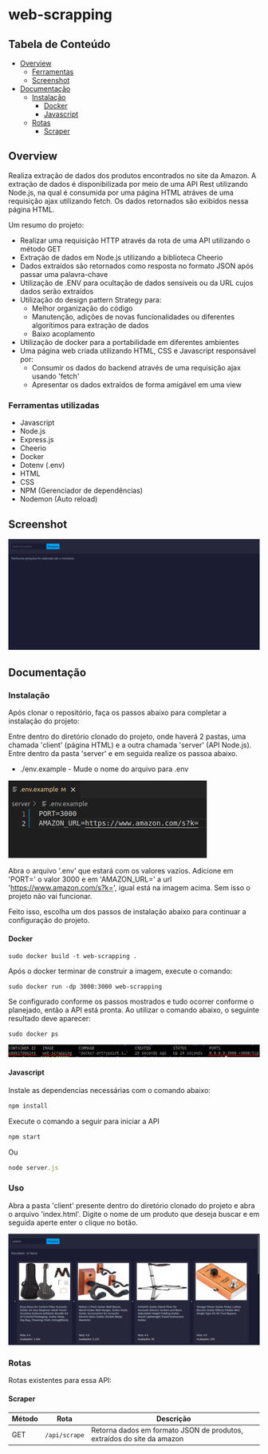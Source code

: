# web-scrapping

## Tabela de Conteúdo
- [Overview](#overview)
  - [Ferramentas](#ferramentas-utilizadas)
  - [Screenshot](#screenshot)  
- [Documentação](#documentação)
  - [Instalação](#instalação)
    - [Docker](#docker)
    - [Javascript](#javascript)
  - [Rotas](#rotas)
    - [Scraper](#scraper)

## Overview

Realiza extração de dados dos produtos encontrados no site da Amazon. A extração de dados é disponibilizada por meio de uma API Rest utilizando Node.js, na qual é consumida por uma página HTML atráves de uma requisição ajax utilizando fetch. Os dados retornados são exibidos nessa página HTML.

Um resumo do projeto:
<ul>
  <li>Realizar uma requisição HTTP através da rota de uma API utilizando o método GET</li>
  <li>Extração de dados em Node.js utilizando a biblioteca Cheerio</li>
  <li>Dados extraídos são retornados como resposta no formato JSON após passar uma palavra-chave</li>
  <li>Utilização de .ENV para ocultação de dados sensíveis ou da URL cujos dados serão extraídos</li>
  <li>Utilização do design pattern Strategy para:
  <ul>
    <li>Melhor organização do código</li>
    <li>Manutenção, adições de novas funcionalidades ou diferentes algoritimos para extração de dados</li>
    <li>Baixo acoplamento</li>
  </ul>
  </li>
  <li>Utilização de docker para a portabilidade em diferentes ambientes</li>
  <li>
    Uma página web criada utilizando HTML, CSS e Javascript responsável por:
    <ul>
      <li>Consumir os dados do backend através de uma requisição ajax usando 'fetch'</li>
      <li>Apresentar os dados extraídos de forma amigável em uma view</li>
  </ul>
  </li>
</ul>

### Ferramentas utilizadas
<ul>
  <li>Javascript</li>
  <li>Node.js</li>
  <li>Express.js</li>
  <li>Cheerio</li>
  <li>Docker</li>
  <li>Dotenv (.env)</li>
  <li>HTML</li>
  <li>CSS</li>
  <li>NPM (Gerenciador de dependências)</li>
  <li>Nodemon (Auto reload)</li>
</ul>

## Screenshot

<img src="./img-readme/3.png" />

## Documentação

### Instalação

Após clonar o repositório, faça os passos abaixo para completar a instalação do projeto:

Entre dentro do diretório clonado do projeto, onde haverá 2 pastas, uma chamada 'client' (página HTML) e a outra chamada 'server' (API Node.js). Entre dentro da pasta 'server' e em seguida realize os passoa abaixo.

  - ./env.example - Mude o nome do arquivo para .env
    
<img src="./img-readme/1.png" />

Abra o arquivo '.env' que estará com os valores vazios. Adicione em 'PORT=' o valor 3000 e em 'AMAZON_URL=' a url 'https://www.amazon.com/s?k=', igual está na imagem acima. Sem isso o projeto não vai funcionar.

Feito isso, escolha um dos passos de instalação abaixo para continuar a configuração do projeto.

#### Docker

```
sudo docker build -t web-scrapping .
```
  Após o docker terminar de construir a imagem, execute o comando:
  
```
sudo docker run -dp 3000:3000 web-scrapping
```

Se configurado conforme os passos mostrados e tudo ocorrer conforme o planejado, então a API está pronta.
Ao utilizar o comando abaixo, o seguinte resultado deve aparecer:

```
sudo docker ps
```
<img src="./img-readme/2.png" />

#### Javascript

Instale as dependencias necessárias com o comando abaixo:

```javascript
npm install
```

Execute o comando a seguir para iniciar a API

```javascript
npm start
```
Ou

```javascript
node server.js
```
### Uso

Abra a pasta 'client' presente dentro do diretório clonado do projeto e abra o arquivo 'index.html'.
Digite o nome de um produto que deseja buscar e em seguida aperte enter o clique no botão.

<img src="./img-readme/4.png" />

### Rotas

Rotas existentes para essa API:

#### Scraper

| Método| Rota |Descrição|
|------|-------|---------|
| GET  |`/api/scrape`| Retorna dados em formato JSON de produtos, extraídos do site da amazon |
